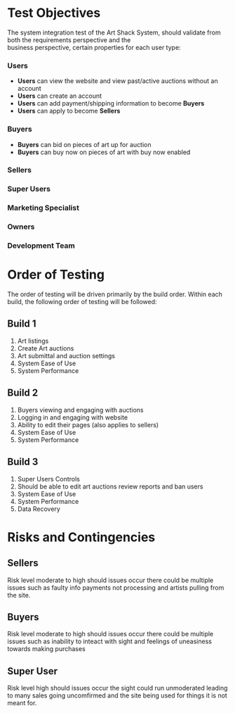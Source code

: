 # Test Objectives
The system integration test of the Art Shack System, should validate from both the requirements perspective and the       
business perspective, certain properties for each user type:
### Users
 - <b>Users</b> can view the website and view past/active auctions without an account
 - <b>Users</b> can create an account
 - <b>Users</b> can add payment/shipping information to become <b>Buyers</b>
 - <b>Users</b> can apply to become <b>Sellers</b>

### Buyers
 - <b>Buyers</b> can bid on pieces of art up for auction
 - <b>Buyers</b> can buy now on pieces of art with buy now enabled
   
### Sellers
### Super Users
### Marketing Specialist
### Owners
### Development Team

# Order of Testing 
The order of testing will be driven primarily by the build order. Within each build, the following order of testing will be followed: 
## Build 1 
1. Art listings
2. Create Art auctions
3. Art submittal and auction settings
4. System Ease of Use 
5. System Performance
   
## Build 2 
1. Buyers viewing and engaging with auctions
2. Logging in and engaging with website
3. Ability to edit their pages (also applies to sellers)  
4. System Ease of Use 
5. System Performance
   
## Build 3 
1. Super Users Controls 
2. Should be able to edit art auctions review reports and ban users
3. System Ease of Use 
4. System Performance 
5. Data Recovery 

# Risks and Contingencies

## Sellers
Risk level moderate to high should issues occur there could be multiple issues such as 
faulty info payments not processing and artists pulling from the site.

## Buyers
Risk level moderate to high should issues occur there could be multiple issues such as
inability to inteact with sight and feelings of uneasiness towards making purchases

## Super User
Risk level high should issues occur the sight could run unmoderated leading to many sales
going uncomfirmed and the site being used for things it is not meant for.
